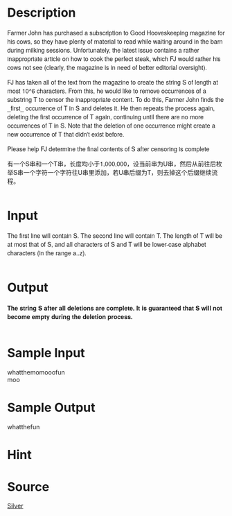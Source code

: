 
# Description

<div class="content"><p style="font-family: Raleway, &#39;Helvetica Neue&#39;, Helvetica, Arial, sans-serif; font-size: 14px;">Farmer John has purchased a subscription to Good Hooveskeeping magazine for his cows, so they have plenty of material to read while waiting around in the barn during milking sessions. Unfortunately, the latest issue contains a rather inappropriate article on how to cook the perfect steak, which FJ would rather his cows not see (clearly, the magazine is in need of better editorial oversight).</p>
<p style="font-family: Raleway, &#39;Helvetica Neue&#39;, Helvetica, Arial, sans-serif; font-size: 14px;">FJ has taken all of the text from the magazine to create the string S of length at most 10^6 characters. From this, he would like to remove occurrences of a substring T to censor the inappropriate content. To do this, Farmer John finds the _first_ occurrence of T in S and deletes it. He then repeats the process again, deleting the first occurrence of T again, continuing until there are no more occurrences of T in S. Note that the deletion of one occurrence might create a new occurrence of T that didn&#39;t exist before.</p>
<p style="font-family: Raleway, &#39;Helvetica Neue&#39;, Helvetica, Arial, sans-serif; font-size: 14px;">Please help FJ determine the final contents of S after censoring is complete</p>
<p style="font-family: Raleway, &#39;Helvetica Neue&#39;, Helvetica, Arial, sans-serif; font-size: 14px;">有一个S串和一个T串，长度均小于1,000,000，设当前串为U串，然后从前往后枚举S串一个字符一个字符往U串里添加，若U串后缀为T，则去掉这个后缀继续流程。</p>
<pre style="font-size: 14px;"></pre>
<p></p></div>

# Input

<div class="content"><div><span style="font-family: Raleway, &#39;Helvetica Neue&#39;, Helvetica, Arial, sans-serif; font-size: 14px;">The first line will contain S. The second line will contain T. The length of T will be at most that of S, and all characters of S and T will be lower-case alphabet characters (in the range a..z).</span></div>
<div>
<pre style="font-size: 14px;"></pre>
</div>
<p></p></div>

# Output

<div class="content"><h4 style="font-family: Raleway, &#39;Helvetica Neue&#39;, Helvetica, Arial, sans-serif; font-size: 14px;">The string S after all deletions are complete. It is guaranteed that S will not become empty during the deletion process.</h4>
<pre style="font-size: 14px;"></pre>
<p></p></div>

# Sample Input

<div class="content"><span class="sampledata">whatthemomooofun<br/>
moo</span></div>

# Sample Output

<div class="content"><span class="sampledata">whatthefun</span></div>

# Hint

<div class="content"><p></p></div>

# Source

<div class="content"><p><a href="problemset.php?search=Silver">Silver</a></p></div>

